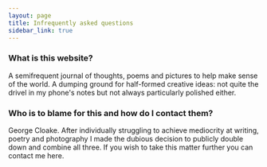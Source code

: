 ```yaml
---
layout: page
title: Infrequently asked questions
sidebar_link: true
---
```

  <h3>What is this website?</h3>
A semifrequent journal of thoughts, poems and pictures to help make sense of the world. A dumping ground for half-formed creative ideas: not quite the drivel in my phone's notes but not always particularly polished either.

<h3>Who is to blame for this and how do I contact them?</h3>

George Cloake. After individually struggling to achieve mediocrity at writing, poetry and photography I made the dubious decision to publicly double down and combine all three. If you wish to take this matter further you can contact me here.
